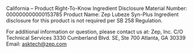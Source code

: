  
 
 
California – Product Right-To-Know Ingredient Disclosure 
Material Number: 000000000000153785 
Product Name: Zep Lubeze Syn-Plus 
Ingredient disclosure for this product is not required per SB 258 Regulation. 
 
For additional information or question, please contact us at: 
Zep, Inc. 
C/O Technical Services 
3330 Cumberland Blvd. SE, Ste 700 
Atlanta, GA 30339 
Email: asktech@zep.com 
 
 
 
 

